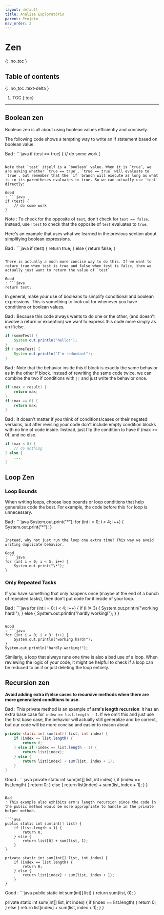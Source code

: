 ```yaml
---
layout: default
title: Análise Exploratório
parent: Projeto
nav_order: 2
---
```


# Zen
{: .no_toc }

## Table of contents
{: .no_toc .text-delta }

1. TOC
{:toc}

---

## Boolean zen

Boolean zen is all about using boolean values efficiently and concisely.

The following code shows a tempting way to write an if statement based on boolean value.

Bad
: ```java
  if (test == true) {
      // do some work
  }
  ```

Note that `test` itself is a `boolean` value. When it is `true`, we are asking whether `true == true`. `true == true` will evaluate to `true`, but remember that the `if` branch will execute as long as what is in its parentheses evaluates to true. So we can actually use `test` directly:

Good
: ```java
  if (test) {
      // do some work
  }
  ```

Note
: To check for the opposite of `test`, don't check for `test == false`. Instead, use `!test` to check that the opposite of `test` evaluates to `true`.

Here's an example that uses what we learned in the previous section about simplifying boolean expressions.

Bad
: ```java
  if (test) {
      return true;
  } else {
      return false;
  }
  ```

There is actually a much more concise way to do this. If we want to return true when test is true and false when test is false, then we actually just want to return the value of `test`.

Good
: ```java
  return test;
  ```

In general, make your use of booleans to simplify conditional and boolean expressions. This is something to look out for whenever you have conditions or boolean values.

Bad
: Because this code always wants to do one or the other, (and doesn't involve a return or exception) we want to express this code more simply as an if/else.

  ```java
  if (someTest) {
      System.out.println("hello!");
  }
  if (!someTest) {
      System.out.println("I'm redundant");
  }
  ```

Bad
: Note that the behavior inside this if block is exactly the same behavior as in the other if block. Instead of rewriting the same code twice, we can combine the two if conditions with `||` and just write the behavior once.

  ```java
  if (max < result) {
      return max;
  }
  if (max == 0) {
      return max;
  }
  ```

Bad
: It doesn't matter if you think of conditions/cases or their negated versions, but after revising your code don't include empty condition blocks with no line of code inside. Instead, just flip the condition to have if (max >= 0), and no else.

  ```java
  if (max < 0) {
      // do nothing
  } else {
      ...
  }
  ```

## Loop Zen

### Loop Bounds

When writing loops, choose loop bounds or loop conditions that help generalize code the best. For example, the code before this `for` loop is unnecessary.

Bad
: ```java
  System.out.print("\*");
  for (int i = 0; i < 4; i++) {
      System.out.print("\*");
  }
  ```

Instead, why not just run the loop one extra time? This way we avoid writing duplicate behavior.

Good
: ```java
  for (int i = 0; i < 5; i++) {
      System.out.print("\*");
  }
  ```

### Only Repeated Tasks

If you have something that only happens once (maybe at the end of a bunch of repeated tasks), then don't put code for it inside of your loop.

Bad
: ```java
  for (int i = 0; i < 4; i++) {
      if (i != 3) {
          System.out.println("working hard!");
      } else {
          System.out.println("hardly working!");
      }
  }
  ```

Good
: ```java
  for (int i = 0; i < 3; i++) {
      System.out.println("working hard!");
  }
  System.out.println("hardly working!");
  ```

Similarly, a loop that always runs one time is also a bad use of a loop. When reviewing the logic of your code, it might be helpful to check if a loop can be reduced to an if or just deleting the loop entirely.

## Recursion zen

**Avoid adding extra if/else cases to recursive methods when there are more generalized conditions to use.**

Bad
: This private method is an example of **arm's length recursion**: it has an extra base case for `index == list.length - 1`. If we omit this and just use the first base case, the behavior will actually still generalize and be correct, but our code will be more concise and easier to reason about.

  ```java
  private static int sum(int[] list, int index) {
      if (index == list.length) {
          return 0;
      } else if (index == list.length - 1) {
          return list[index];
      } else {
          return list[index] + sum(list, index + 1);
      }
  }
  ```

Good
: ```java
  private static int sum(int[] list, int index) {
      if (index == list.length) {
          return 0;
      } else {
          return list[index] + sum(list, index + 1);
      }
  }
  ```

Bad
: This example also exhibits arm's length recursion since the code in the public method would be more appropriate to handle in the private helper method.

  ```java
  public static int sum(int[] list) {
      if (list.length < 1) {
          return 0;
      } else {
          return list[0] + sum(list, 1);
      }
  }

  private static int sum(int[] list, int index) {
      if (index == list.length) {
          return 0;
      } else {
          return list[index] + sum(list, index + 1);
      }
  }
  ```

Good
: ```java
  public static int sum(int[] list) {
      return sum(list, 0);
  }

  private static int sum(int[] list, int index) {
      if (index == list.length) {
          return 0;
      } else {
          return list[index] + sum(list, index + 1);
      }
  }
  ```
